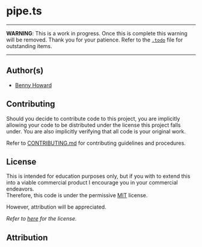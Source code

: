 # pipe.ts

<hr>

**WARNING**: This is a work in progress.  Once this is complete this warning will be removed.  Thank you for your patience.  Refer to the [`.todo`](./.todo) file for outstanding items.  

<hr>

## Author(s)

- [Benny Howard](mailto:bennyhoward.opensource@gmail.com)

## Contributing

Should you decide to contribute code to this project, you are implicitly allowing your code to be distributed under the license this project falls under.  You are also implicitly verifying that all code is your original work.  

Refer to [CONTRIBUTING.md](./CONTRIBUTING.md) for contributing guidelines and procedures.  

## License

This is intended for education purposes only, but if you with to extend this into a viable commercial product I encourage you in your commercial endeavors.  
Therefore, this code is under the permissive [MIT](https://opensource.org/licenses/MIT) license.  

However, attribution will be appreciated.  

*Refer to [here](./LICENSE) for the license.*

## Attribution
